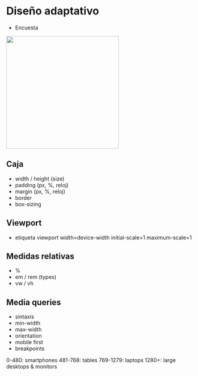 # Diseño adaptativo

- Encuesta

<img width="300" src="https://media.giphy.com/media/9uI9QjE0xTQ4Us2ARS/giphy.gif" />

## Caja

- width / height (size)
- padding (px, %, reloj)
- margin (px, %, reloj)
- border
- box-sizing        

## Viewport

- etiqueta viewport
width=device-width
initial-scale=1
maximum-scale=1

## Medidas relativas

- %
- em / rem (types)
- vw / vh

## Media queries

- sintaxis
- min-width
- max-width
- orientation
- mobile first
- breakpoints 

0-480: smartphones
481-768: tables
769-1279: laptops
1280+: large desktops & monitors